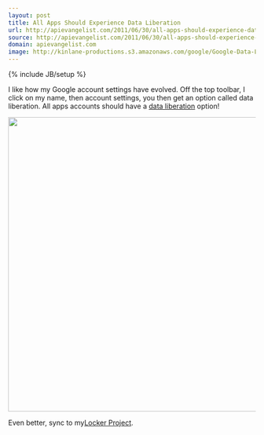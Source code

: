 ```yaml
---
layout: post
title: All Apps Should Experience Data Liberation
url: http://apievangelist.com/2011/06/30/all-apps-should-experience-data-liberation/
source: http://apievangelist.com/2011/06/30/all-apps-should-experience-data-liberation/
domain: apievangelist.com
image: http://kinlane-productions.s3.amazonaws.com/google/Google-Data-Liberation.png
---
```

{% include JB/setup %}<p>I like how my Google account settings have evolved. Off the top toolbar, I click on my name, then account settings, you then get an option called data liberation.  All apps accounts should have a <a title="data liberation" href="http://www.dataliberation.org/">data liberation</a> option!<p></p>
<img class="aligncenter" src="http://kinlane-productions.s3.amazonaws.com/google/Google-Data-Liberation.png" alt="" width="600" /><p></p>
Even better, sync to my<a title="The Locker Project" href="https://github.com/quartzjer/Locker#readme">Locker Project</a>.</p>
